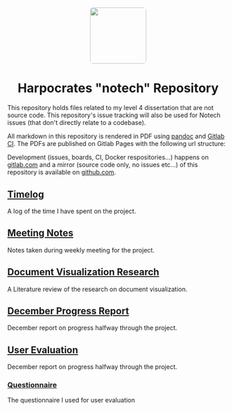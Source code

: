 #

<div align="center">
  <img width="128" height="128" src="https://harpocrates-app.gitlab.io/harpocrates/docs/harpocrates_512.png" style="border-radius: 5%;">
  <h1>Harpocrates "notech" Repository</h1>
</div>

This repository holds files related to my level 4 dissertation that are not source code. This repository's issue tracking will also be used for Notech issues (that don't directly relate to a codebase).

All markdown in this repository is rendered in PDF using [pandoc](https://github.com/jgm/pandoc) and [Gitlab CI](https://gitlab.com/visualising-sensitivity-classification-features/notech/pipelines). The PDFs are published on Gitlab Pages with the following url structure:

Development (issues, boards, CI, Docker respositories...) happens on [gitlab.com](https://gitlab.com/visualising-sensitivity-classification-features/notech) and a mirror (source code only, no issues etc...) of this repository is available on [github.com](https://github.com/guillaumedsde/dissertation-notech).

## [Timelog](https://harpocrates-app.gitlab.io/notech/timelog.md.html)

A log of the time I have spent on the project.

## [Meeting Notes](https://harpocrates-app.gitlab.io/notech/meetings.md.html)

Notes taken during weekly meeting for the project.

## [Document Visualization Research](https://harpocrates-app.gitlab.io/notech/document_visualization.pdf)

A Literature review of the research on document visualization.

## [December Progress Report](https://harpocrates-app.gitlab.io/notech/progress_report.pdf)

December report on progress halfway through the project.

## [User Evaluation](https://harpocrates-app.gitlab.io/notech/user_evaluation.md.pdf)

December report on progress halfway through the project.

### [Questionnaire](https://docs.google.com/forms/d/1ZpeUlWykRoVqsDzYZ2s45o4u08EXxLr44hlthCFYwWk)

The questionnaire I used for user evaluation
